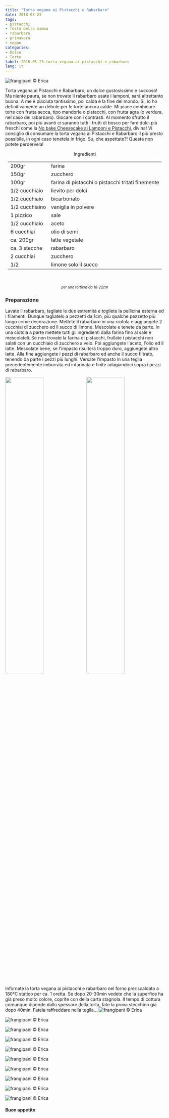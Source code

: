 ```yaml
---
title: "Torta vegana ai Pistacchi e Rabarbaro"
date: 2018-05-23
tags:
- pistacchi
- festa della mamma
- rabarbaro
- primavera
- vegan
categories:
- Dolce
- Torte
label: 2018-05-23-torta-vegana-ai-pistacchi-e-rabarbaro
lang: it
---
```

![](../2018-05-23-torta-vegana-ai-pistacchi-e-rabarbaro/header.jpg "frangipani © Erica")

Torta vegana ai Pistacchi e Rabarbaro, un dolce gustosissimo e succoso! Ma niente paura, se non trovate il rabarbaro usate i lamponi, sarà altrettanto buona. A me è piaciuta tantissimo, poi calda è la fine del mondo. Si, io ho definitivamente un debole per le torte ancora calde. Mi piace combinare torte con frutta secca, tipo mandorle o pistacchi, con frutta agra (o verdura, nel caso del rabarbaro). Giocare con i contrasti. Al momento sfrutto il rabarbaro, poi più avanti ci saranno tutti i frutti di bosco per fare dolci più freschi come la <a href="https://frangipani.raiano.ch/2016-08-10-no-bake-cheesecake-ai-lamponi-e-pistacchi/" target="_blank">No bake Cheesecake ai Lamponi e Pistacchi</a>, divina! Vi consiglio di consumare la torta vegana ai Pistacchi e Rabarbaro il più presto possibile, in ogni caso tenetela in frigo. Su, che aspettate?! Questa non potete perdervela!

<div id="wrapper" style="text-align: center">
  <div id="yourdiv" style="display: inline-block;">
    <div class="ingredients">
      <div class="ingredients-title">Ingredienti</div>
      <table>
        <tbody>
          <tr>
           <td>200gr</td>
            <td>farina</td>
          </tr>
          <tr>
            <td>150gr</td>
            <td>zucchero</td>
          </tr>
          <tr>
            <td>100gr</td>
            <td>farina di pistacchi o pistacchi tritati finemente</td>
          </tr>
          <tr>
            <td>1/2 cucchiaio</td>
            <td>lievito per dolci</td>
          </tr>
          <tr>
            <td>1/2 cucchiaio</td>
            <td>bicarbonato</td>
          </tr>
          <tr>
            <td>1/2 cucchiaino</td>
            <td>vaniglia in polvere</td>
          </tr>
          <tr>
            <td>1 pizzico</td>
            <td>sale</td>
          </tr>
          <tr>
            <td>1/2 cucchiaio</td>
            <td>aceto</td>
          </tr>
          <tr>
            <td>6 cucchiai</td>
            <td>olio di semi</td>
          </tr>
          <tr>
            <td>ca. 200gr</td>
            <td>latte vegetale</td>
          </tr>
          <tr>
            <td>ca. 3 stecche</td>
            <td>rabarbaro</td>
          </tr>
          <tr>
            <td>2 cucchiai</td>
            <td>zucchero</td>
          </tr>
          <tr>
            <td>1/2</td>
            <td>limone solo il succo</td>
        </tbody>
      </table>
      <br></br>
      <i class="pull-right" style="font-size: 80%;">per una tortiera da 18-22cm</i>
    </div>
  </div>
</div>


<h3>
  <font color="grey">
    <i class="fa-solid fa-gears"></i>
  </font> Preparazione
</h3>

Lavate il rabarbaro, tagliate le due estremità e togliete la pellicina esterna ed i filamenti. Dunque tagliatelo a pezzetti da 1cm, più qualche pezzetto più lungo come decorazione. Mettete il rabarbaro in una ciotola e aggiungete 2 cucchiai di zucchero ed il succo di limone. Mescolate e tenete da parte. In una ciotola a parte mettete tutti gli ingredienti dalla farina fino al sale e mescolateli. Se non trovate la farina di pistacchi, frullate i pistacchi non salati con un cucchiaio di zucchero a velo. Poi aggiungete l'aceto, l'olio ed il latte. Mescolate bene, se l'impasto risulterà troppo duro, aggiungete altro latte. Alla fine aggiungete i pezzi di rabarbaro ed anche il succo filtrato, tenendo da parte i pezzi più lunghi. Versate l'impasto in una teglia precedentemente imburrata ed infarinata e finite adagiandoci sopra i pezzi di rabarbaro.
<p>
  <div style="width: 100%; margin-bottom: 0">
    <img style="float: left; width: 49%; margin-right: 1%" src="../2018-05-23-torta-vegana-ai-pistacchi-e-rabarbaro/rabarbaro.jpg" alt="" title="frangipani © Erica" />
    <img style="float: left; width: 49%; margin-left: 1%" src="../2018-05-23-torta-vegana-ai-pistacchi-e-rabarbaro/teglia.jpg" alt="" title="frangipani © Erica" />
    <div style="clear: both"></div>
  </div>
</p>

Infornate la torta vegana ai pistacchi e rabarbaro nel forno preriscaldato a 180°C statico per ca. 1 oretta. Se dopo 20-30min vedete che la superfice ha già preso molto colore, coprite con della carta stagnola. Il tempo di cottura comunque dipende dallo spessore della torta, fate la prova stecchino già dopo 40min. Fatela raffreddare nella teglia...
![](../2018-05-23-torta-vegana-ai-pistacchi-e-rabarbaro/risultato1.jpg "frangipani © Erica")

![](../2018-05-23-torta-vegana-ai-pistacchi-e-rabarbaro/risultato2.jpg "frangipani © Erica")

![](../2018-05-23-torta-vegana-ai-pistacchi-e-rabarbaro/risultato3.jpg "frangipani © Erica")

![](../2018-05-23-torta-vegana-ai-pistacchi-e-rabarbaro/risultato4.jpg "frangipani © Erica")

![](../2018-05-23-torta-vegana-ai-pistacchi-e-rabarbaro/risultato5.jpg "frangipani © Erica")

![](../2018-05-23-torta-vegana-ai-pistacchi-e-rabarbaro/risultato6.jpg "frangipani © Erica")

![](../2018-05-23-torta-vegana-ai-pistacchi-e-rabarbaro/risultato7.jpg "frangipani © Erica")

![](../2018-05-23-torta-vegana-ai-pistacchi-e-rabarbaro/risultato8.jpg "frangipani © Erica")

![](../2018-05-23-torta-vegana-ai-pistacchi-e-rabarbaro/risultato9.jpg "frangipani © Erica")

![](../2018-05-23-torta-vegana-ai-pistacchi-e-rabarbaro/risultato10.jpg "frangipani © Erica")

<h4>Buon appetito
  <font color="red">
    <i class="fa-regular fa-face-smile"></i>
  </font>
</h4>